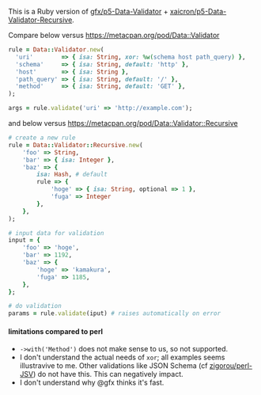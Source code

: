 This is a Ruby version of [gfx/p5-Data-Validator](https://github.com/gfx/p5-Data-Validator) + [xaicron/p5-Data-Validator-Recursive](https://github.com/xaicron/p5-Data-Validator-Recursive).

Compare below versus https://metacpan.org/pod/Data::Validator

```ruby
rule = Data::Validator.new(
  'uri'        => { isa: String, xor: %w(schema host path_query) },
  'schema'     => { isa: String, default: 'http' },
  'host'       => { isa: String },
  'path_query' => { isa: String, default: '/' },
  'method'     => { isa: String, default: 'GET' },
);

args = rule.validate('uri' => 'http://example.com');
```

and below versus https://metacpan.org/pod/Data::Validator::Recursive

```ruby
# create a new rule
rule = Data::Validator::Recursive.new(
    'foo' => String,
    'bar' => { isa: Integer },
    'baz' => {
        isa: Hash, # default
        rule => {
            'hoge' => { isa: String, optional => 1 },
            'fuga' => Integer
        },
    },
);

# input data for validation
input = {
    'foo' => 'hoge',
    'bar' => 1192,
    'baz' => {
        'hoge' => 'kamakura',
        'fuga' => 1185,
    },
};

# do validation
params = rule.validate(iput) # raises automatically on error
```

#### limitations compared to perl
- `->with('Method')` does not make sense to us, so not supported.
- I don't understand the actual needs of `xor`; all examples seems illustravive to me.  Other validations like JSON Schema (cf [zigorou/perl-JSV](https://github.com/zigorou/perl-JSV)) do not have this.  This can negatively impact.
- I don't understand why @gfx thinks it's fast.
